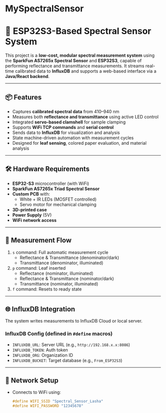 # MySpectralSensor

# 🌿 ESP32S3-Based Spectral Sensor System

This project is a **low-cost, modular spectral measurement system** using the **SparkFun AS7265x Spectral Sensor** and **ESP32S3**, capable of performing reflectance and transmittance measurements. It streams real-time calibrated data to **InfluxDB** and supports a web-based interface via a **Java/React backend**.

---

## 📦 Features

- Captures **calibrated spectral data** from 410–940 nm
- Measures both **reflectance and transmittance** using active LED control
- Integrated **servo-based clamshell** for sample clamping
- Supports **WiFi TCP commands** and **serial control**
- Sends data to **InfluxDB** for visualization and analysis
- State machine-driven automation with measurement cycles
- Designed for **leaf sensing**, colored paper evaluation, and material analysis

---

## 🛠️ Hardware Requirements

- **ESP32-S3** microcontroller (with WiFi)
- **SparkFun AS7265x Triad Spectral Sensor**
- **Custom PCB** with:
  - White + IR LEDs (MOSFET controlled)
  - Servo motor for mechanical clamping
- **3D-printed case**
- **Power Supply** (5V)
- **WiFi network access**

---

## 🧪 Measurement Flow

1. `s` command: Full automatic measurement cycle  
   - Reflectance & Transmittance (denominator/dark)  
   - Transmittance (denominator, illuminated)  
2. `p` command: Leaf inserted  
   - Reflectance (nominator, illuminated)  
   - Reflectance & Transmittance (nominator/dark)  
   - Transmittance (nominator, illuminated)  
3. `f` command: Resets to ready state

---

## 🌐 InfluxDB Integration

The system writes measurements to InfluxDB Cloud or local server.

### InfluxDB Config (defined in `#define` macros)
- `INFLUXDB_URL`: Server URL (e.g., `http://192.168.x.x:8086`)
- `INFLUXDB_TOKEN`: Auth token
- `INFLUXDB_ORG`: Organization ID
- `INFLUXDB_BUCKET`: Target database (e.g., `From_ESP32S3`)

---

## 📡 Network Setup

- Connects to WiFi using:
  ```cpp
  #define WIFI_SSID "Spectral_Sensor_Lasha"
  #define WIFI_PASSWORD "12345678"
